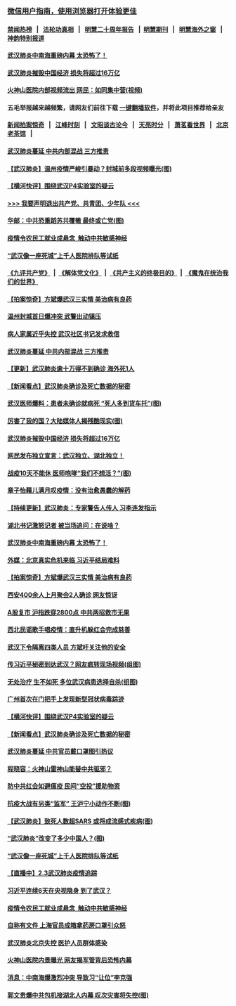 ### [微信用户指南，使用浏览器打开体验更佳](https://github.com/gfw-breaker/banned-news1/blob/master/indexes/wechat-guide.md?t=0)
#### [禁闻热榜](热点新闻.md?t=0)  &nbsp;&nbsp;|&nbsp;&nbsp; [法轮功真相](https://github.com/gfw-breaker/truth/blob/master/README.md?t=0) &nbsp;&nbsp;|&nbsp;&nbsp; [明慧二十周年报告](https://github.com/gfw-breaker/mh-reports/blob/master/README.md?t=0) &nbsp;&nbsp;|&nbsp;&nbsp;[明慧期刊](https://github.com/gfw-breaker/mh-qikan) &nbsp;&nbsp;|&nbsp;&nbsp; [明慧海外之窗](https://github.com/gfw-breaker/mh-news/blob/master/README.md?t=0) &nbsp;&nbsp;|&nbsp;&nbsp; [神韵特别报道](https://github.com/gfw-breaker/mh-news/blob/master/shenyun.md?t=0)
#### [ 武汉肺炎中南海重磅内幕 太恐怖了！](https://github.com/gfw-breaker/banned-news/blob/master/pages/prog1138/a102767567.md)
#### [ 武汉肺炎摧毁中国经济 损失将超过16万亿](https://github.com/gfw-breaker/banned-news/blob/master/pages/nf4514/n11839723.md)
#### [ 火神山医院内部视频流出 网民：如同集中营(视频)](https://github.com/gfw-breaker/banned-news/blob/master/pages/p1/921751.md)
#### 五毛举报越来越频繁，请网友们前往下载 [一键翻墙软件](https://github.com/gfw-breaker/ssr-accounts)，并将此项目推荐给亲友
#### [新闻拍案惊奇](https://github.com/gfw-breaker/banned-news1/blob/master/pages/link4.md) &nbsp;&nbsp;|&nbsp;&nbsp; [江峰时刻](https://github.com/gfw-breaker/banned-news1/blob/master/pages/link4.md) &nbsp;&nbsp;|&nbsp;&nbsp; [文昭谈古论今](https://github.com/gfw-breaker/banned-news1/blob/master/pages/link4.md) &nbsp;&nbsp;|&nbsp;&nbsp; [天亮时分](https://github.com/gfw-breaker/banned-news1/blob/master/pages/link4.md) &nbsp;&nbsp;|&nbsp;&nbsp; [萧茗看世界](https://github.com/gfw-breaker/banned-news1/blob/master/pages/link4.md) &nbsp;&nbsp;|&nbsp;&nbsp; [北京老茶馆](https://github.com/gfw-breaker/banned-news1/blob/master/pages/link4.md) &nbsp;&nbsp;|&nbsp;&nbsp; 
#### [ 武汉肺炎蔓延 中共内部混战 三方推责](https://github.com/gfw-breaker/banned-news/blob/master/pages/nf4514/n11839612.md)
#### [ 【武汉肺炎】温州疫情严峻引暴动？封城前多段视频曝光(图)](https://github.com/gfw-breaker/banned-news/blob/master/pages/p1/921734.md)
#### [ 【横河快评】围绕武汉P4实验室的疑云](https://github.com/gfw-breaker/banned-news/blob/master/pages/nf4514/n11840494.md)
#### [>>> 我要声明退出共产党、共青团、少年队 <<<](https://github.com/begood0513/goodnews/blob/master/quit/letter.md) 
#### [ 华邮：中共恐重蹈苏共覆辙 最终或亡党(图)](https://github.com/gfw-breaker/banned-news/blob/master/pages/p1/921742.md)
#### [ 疫情令农民工就业成悬念  触动中共敏感神经](https://github.com/gfw-breaker/banned-news/blob/master/pages/nf4514/n11839625.md)
#### [ “武汉像一座死城”上千人医院排队等试纸](https://github.com/gfw-breaker/banned-news/blob/master/pages/nf4514/n11839724.md)
#### [《九评共产党》](https://github.com/begood0513/9ping.md/blob/master/README.md) &nbsp;|&nbsp; [《解体党文化》](../../../../jtdwh.md/blob/master/README.md)  &nbsp;|&nbsp; [《共产主义的终极目的》](../../../../gczydzjmd.md/blob/master/README.md) &nbsp;|&nbsp; [《魔鬼在统治我们的世界》](../../../../mgztzwmdsj.md/blob/master/README.md) 
#### [ 【拍案惊奇】方斌爆武汉三实情 美治病有良药](https://github.com/gfw-breaker/banned-news/blob/master/pages/nf4514/n11839984.md)
#### [ 温州封城首日爆冲突 武警出动镇压](https://github.com/gfw-breaker/banned-news/blob/master/pages/nsc413/n11839881.md)
#### [ 病人家属近乎失控 武汉社区书记发求救信](https://github.com/gfw-breaker/banned-news/blob/master/pages/nsc413/n11839621.md)
#### [ 武汉肺炎蔓延 中共内部混战 三方推责](https://github.com/gfw-breaker/banned-news/blob/master/pages/nsc413/n11839612.md)
#### [ 【更新】武汉肺炎逾十万得不到确诊 海外死1人](https://github.com/gfw-breaker/banned-news/blob/master/pages/nf4514/n11801312.md)
#### [ 【新闻看点】武汉肺炎确诊及死亡数据的秘密](https://github.com/gfw-breaker/banned-news/blob/master/pages/nf4514/n11839539.md)
#### [ 武汉医师爆料：患者未确诊就病死 “死人多到货车托”(图)](https://github.com/gfw-breaker/banned-news/blob/master/pages/p1/921723.md)
#### [ 厉害了我的国？大陆媒体人揭残酷现实(图)](https://github.com/gfw-breaker/banned-news/blob/master/pages/p1/921672.md)
#### [ 武汉肺炎摧毁中国经济 损失将超过16万亿](https://github.com/gfw-breaker/banned-news/blob/master/pages/nsc413/n11839723.md)
#### [ 网民发布独立宣言：武汉独立、湖北独立！](https://github.com/gfw-breaker/banned-news/blob/master/pages/prog204/a102767710.md)
#### [ 战疫10天不能休 医师咆哮“我们不想活？”(图)](https://github.com/gfw-breaker/banned-news/blob/master/pages/p1/921746.md)
#### [ 章子怡藉儿满月叹疫情：没有治愈愚蠢的解药](https://github.com/gfw-breaker/banned-news/blob/master/pages/nsc413/n11839428.md)
#### [ 【持续更新】武汉肺炎：专家警告人传人 习李连发指示](https://github.com/gfw-breaker/banned-news/blob/master/pages/prog204/a102757185.md)
#### [ 湖北书记激怒记者 被当场追问：在说啥？](https://github.com/gfw-breaker/banned-news/blob/master/pages/prog204/a102767730.md)
#### [ 武汉肺炎中南海重磅内幕 太恐怖了！](https://github.com/gfw-breaker/banned-news/blob/master/pages/prog204/a102767567.md)
#### [ 外媒：北京真实危机来临 习近平结局难料](https://github.com/gfw-breaker/banned-news/blob/master/pages/prog1138/a102764349.md)
#### [ 【拍案惊奇】方斌爆武汉三实情 美治病有良药](https://github.com/gfw-breaker/banned-news/blob/master/pages/nsc413/n11839984.md)
#### [ 西安400余人上月聚会2人确诊 网友惊讶](https://github.com/gfw-breaker/banned-news/blob/master/pages/nsc413/n11841178.md)
#### [ A股复市 沪指跌穿2800点 中共两招救市无果](https://github.com/gfw-breaker/banned-news/blob/master/pages/nsc413/n11839859.md)
#### [ 西北民谣歌手唱疫情：直升机躲红会完成慈善](https://github.com/gfw-breaker/banned-news/blob/master/pages/nsc413/n11839757.md)
#### [ 武汉下令隔离四类人员 方斌吁关注他的安全](https://github.com/gfw-breaker/banned-news/blob/master/pages/nf4514/n11838878.md)
#### [ 传习近平秘密到达武汉？网友疯转现场视频(组图)](https://github.com/gfw-breaker/banned-news/blob/master/pages/p2/921775.md)
#### [ 无处治疗 生不如死 多位武汉病患选择自杀(组图)](https://github.com/gfw-breaker/banned-news/blob/master/pages/p1/921721.md)
#### [ 广州首次在门把手上发现新型冠状病毒踪迹](https://github.com/gfw-breaker/banned-news/blob/master/pages/nsc413/n11840613.md)
#### [ 【横河快评】围绕武汉P4实验室的疑云](https://github.com/gfw-breaker/banned-news/blob/master/pages/nsc413/n11840494.md)
#### [ 【新闻看点】武汉肺炎确诊及死亡数据的秘密](https://github.com/gfw-breaker/banned-news/blob/master/pages/nsc413/n11839539.md)
#### [ 武汉肺炎蔓延 中共官员戴口罩图引热议](https://github.com/gfw-breaker/banned-news/blob/master/pages/nsc413/n11840917.md)
#### [ 程晓容：火神山雷神山能替中共驱邪？](https://github.com/gfw-breaker/banned-news/blob/master/pages/nf4514/n11841031.md)
#### [ 防中共红会如避瘟疫 民间“空投”援助物资](https://github.com/gfw-breaker/banned-news/blob/master/pages/nf4514/n11839313.md)
#### [ 抗疫大战有另类“监军” 王沪宁小动作不断(图)](https://github.com/gfw-breaker/banned-news/blob/master/pages/p2/921771.md)
#### [ 【武汉肺炎】致死人数超SARS 或将成流感式疾病(图)](https://github.com/gfw-breaker/banned-news/blob/master/pages/p1/921787.md)
#### [ “武汉肺炎”改变了多少中国人？(图)](https://github.com/gfw-breaker/banned-news/blob/master/pages/p1/921683.md)
#### [ “武汉像一座死城”上千人医院排队等试纸](https://github.com/gfw-breaker/banned-news/blob/master/pages/nsc413/n11839724.md)
#### [ 【直播中】2.3武汉肺炎疫情追踪](https://github.com/gfw-breaker/banned-news/blob/master/pages/nf4514/n11841577.md)
#### [ 习近平连续6天在央视隐身 到了武汉？](https://github.com/gfw-breaker/banned-news/blob/master/pages/nsc413/n11841881.md)
#### [ 疫情令农民工就业成悬念  触动中共敏感神经](https://github.com/gfw-breaker/banned-news/blob/master/pages/nsc413/n11839625.md)
#### [ 自称有文件 上海官员成箱拿药房口罩引众怒](https://github.com/gfw-breaker/banned-news/blob/master/pages/nsc413/n11839279.md)
#### [ 武汉肺炎北京失控 医护人员群体感染](https://github.com/gfw-breaker/banned-news/blob/master/pages/prog204/a102767888.md)
#### [ 火神山医院内景曝光 网友揭军管背后恐怖内幕](https://github.com/gfw-breaker/banned-news/blob/master/pages/prog204/a102767651.md)
#### [ 消息：中南海爆激烈冲突 导致习“让位”李克强](https://github.com/gfw-breaker/banned-news/blob/master/pages/prog1138/a102763598.md)
#### [ 郭文贵爆中共包机接湖北人内幕 叹次灾害将失控(图)](https://github.com/gfw-breaker/banned-news/blob/master/pages/p2/921686.md)
